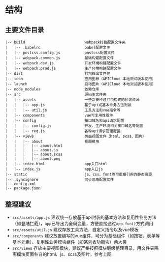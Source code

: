 # 结构

## 主要文件目录
```
|-- build                           webpack打包配置文件夹
|   |-- .babelrc                    babel配置文件
|   |-- postcss.config.js           postcss配置文件
|   |-- webpack.common.js           基础构建配置文件
|   |-- webpack.dev.js              开发环境构建配置文件
|   |-- webpack.prod.js             生产环境构建配置文件
|-- dist                            打包输出文件夹
|-- icon                            应用图标（APICloud 本地测试版本使用）
|-- launch                          启动图片（APICloud 本地测试版本使用）
|-- node_modules                    依赖仓库
|-- src                             源码主文件夹
|   |-- assets                      一些需要经过打包构建的封装资源
|   |   |-- app.js                  基于api或基本业务方法封装
|   |   |-- util.js                 工具方法和vue指令等
|   |-- components                  vue可复用性组件
|   |-- config                      接口域名和api请求配置
|   |   |-- config.js               开发、生产环境相关接口域名等配置
|   |   |-- req.js                  各种api请求管理配置
|   |-- views                       页面视图文件（html、scss、图片）
|   |   |-- about                   视图模块
|   |   |   |-- about.html                  
|   |   |   |-- about.js                  
|   |   |   |-- about.scss                  
|   |   |   |-- about.png                  
|   |-- index.html                  app入口html
|   |-- index.js                    app入口js
|-- static                          js、css、font等可直接引用的静态资源
|-- .syncignore                     同步忽略配置文件
|-- config.xml
|-- package.json
```

## 整理建议
- `src/assets/app.js` 建议统一存放基于api封装的基本方法和复用性业务方法（如登陆拦截），`app`已导出为全局变量，方便直接通过`app.fun()`方式调用
- `src/assets/util.js` 建议存放工具方法，自定义指令以及vue模板
- `src/components` 建议放置编写的vue组件，可分为基础组件（如按钮、表单等基本元素）、复用性业务模块组件（如某列表功能块）两大类
- `src/views` 存放主要视图模块，建议严格按照模块层级整理目录，用文件夹隔离模块页面各自的html、js、scss及图片，参考上图